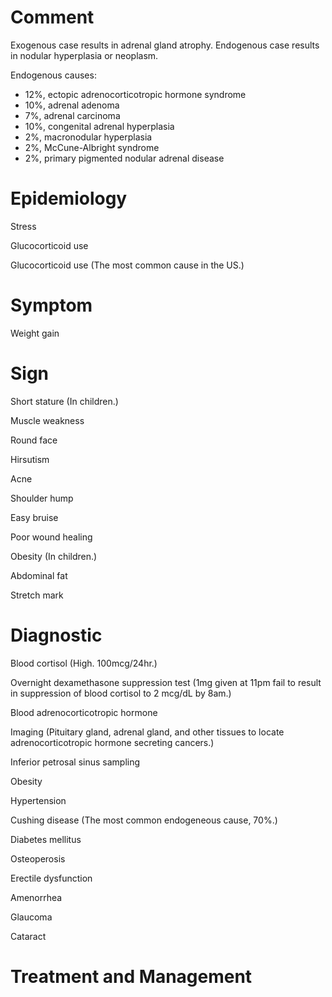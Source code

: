 # Comment

Exogenous case results in adrenal gland atrophy.
Endogenous case results in nodular hyperplasia or neoplasm.

Endogenous causes:

- 12%, ectopic adrenocorticotropic hormone syndrome
- 10%, adrenal adenoma
- 7%, adrenal carcinoma
- 10%, congenital adrenal hyperplasia
- 2%, macronodular hyperplasia
- 2%, McCune-Albright syndrome
- 2%, primary pigmented nodular adrenal disease

# Epidemiology

Stress

Glucocorticoid use

Glucocorticoid use
(The most common cause in the US.)

# Symptom

Weight gain

# Sign

Short stature
(In children.)

Muscle weakness

Round face

Hirsutism

Acne

Shoulder hump

Easy bruise

Poor wound healing

Obesity
(In children.)

Abdominal fat

Stretch mark

# Diagnostic

Blood cortisol
(High. 100mcg/24hr.)

Overnight dexamethasone suppression test
(1mg given at 11pm fail to result in suppression of blood cortisol to 2 mcg/dL by 8am.)

Blood adrenocorticotropic hormone

Imaging
(Pituitary gland, adrenal gland, and other tissues to locate adrenocorticotropic hormone secreting cancers.)

Inferior petrosal sinus sampling

Obesity

Hypertension

Cushing disease
(The most common endogeneous cause, 70%.)

Diabetes mellitus

Osteoperosis

Erectile dysfunction

Amenorrhea

Glaucoma

Cataract

# Treatment and Management

